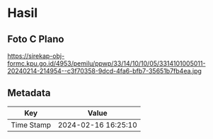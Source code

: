 # Hasil

## Foto C Plano

https://sirekap-obj-formc.kpu.go.id/4953/pemilu/ppwp/33/14/10/10/05/3314101005011-20240214-214954--c3f70358-9dcd-4fa6-bfb7-35651b7fb4ea.jpg


## Metadata

| Key        | Value               |
| ---------- | ------------------- |
| Time Stamp | 2024-02-16 16:25:10 |



